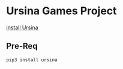 # Ursina Games Project

[install Ursina](https://www.ursinaengine.org/index.html)
## Pre-Req
```pip3 install ursina```
